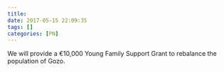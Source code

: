 ```yaml
---
title:
date: 2017-05-15 22:09:35
tags: []
categories: [PN]
---
```


We will provide a €10,000 Young Family Support Grant to rebalance the population of Gozo.